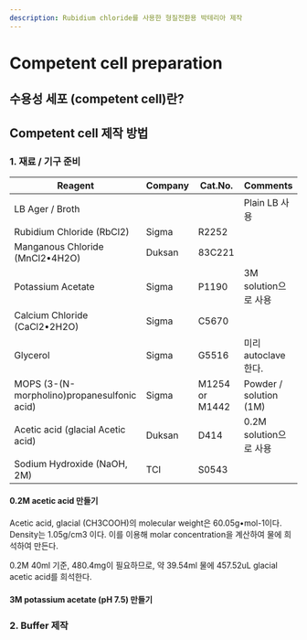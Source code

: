 ```yaml
---
description: Rubidium chloride를 사용한 형질전환용 박테리아 제작
---
```


# Competent cell preparation

## 수용성 세포 (competent cell)란?





## Competent cell 제작 방법

### 1. 재료 / 기구 준비

| Reagent                                     | Company | Cat.No.        | Comments               |
| ------------------------------------------- | ------- | -------------- | ---------------------- |
| LB Ager / Broth                             |         |                | Plain LB 사용            |
| Rubidium Chloride (RbCl2)                   | Sigma   | R2252          |                        |
| Manganous Chloride (MnCl2•4H2O)             | Duksan  | 83C221         |                        |
| Potassium Acetate                           | Sigma   | P1190          | 3M solution으로 사용       |
| Calcium Chloride (CaCl2•2H2O)               | Sigma   | C5670          |                        |
| Glycerol                                    | Sigma   | G5516          | 미리 autoclave 한다.       |
| MOPS (3-(N-morpholino)propanesulfonic acid) | Sigma   | M1254 or M1442 | Powder / solution (1M) |
| Acetic acid (glacial Acetic acid)           | Duksan  | D414           | 0.2M solution으로 사용     |
| Sodium Hydroxide (NaOH, 2M)                 | TCI     | S0543          |                        |

#### 0.2M acetic acid 만들기

Acetic acid, glacial (CH3COOH)의 molecular weight은 60.05g•mol-1이다. Density는 1.05g/cm3 이다. 이를 이용해 molar concentration을 계산하여 물에 희석하여 만든다.&#x20;

0.2M 40ml 기준, 480.4mg이 필요하므로, 약 39.54ml 물에 457.52uL glacial acetic acid를 희석한다.

#### 3M potassium acetate (pH 7.5) 만들기





### 2. Buffer 제작



